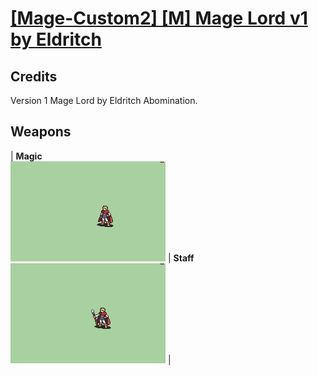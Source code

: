 # [\[Mage-Custom2\] \[M\] Mage Lord v1 by Eldritch](./)
## Credits

Version 1 Mage Lord by Eldritch Abomination.

## Weapons

| <b>Magic</b><br/><img alt="Magic animation" src="./6.%20Magic/Magic.gif"/> | <b>Staff</b><br/><img alt="Staff animation" src="./7.%20Staff/Staff.gif"/> |

